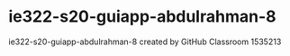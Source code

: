 # ie322-s20-guiapp-abdulrahman-8
ie322-s20-guiapp-abdulrahman-8 created by GitHub Classroom
1535213
